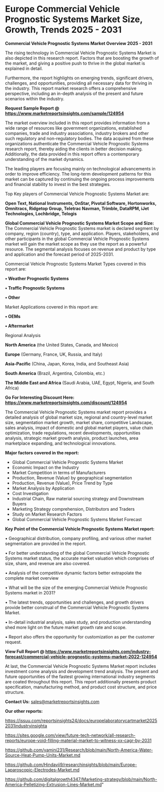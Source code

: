 # Europe Commercial Vehicle Prognostic Systems Market Size, Growth, Trends 2025 - 2031

<Strong> Commercial Vehicle Prognostic Systems Market Overview 2025 - 2031</strong>

The rising technology in Commercial Vehicle Prognostic Systems Market is also depicted in this research report. Factors that are boosting the growth of the market, and giving a positive push to thrive in the global market is explained in detail.

Furthermore, the report highlights on emerging trends, significant drivers, challenges, and opportunities, providing all necessary data for thriving in the industry. This report market research offers a comprehensive perspective, including an in-depth analysis of the present and future scenarios within the industry.

<strong>Request Sample Report @ <a href=https://www.marketreportsinsights.com/sample/124954>https://www.marketreportsinsights.com/sample/124954</a></strong>

The market overview included in this report provides information from a wide range of resources like government organizations, established companies, trade and industry associations, industry brokers and other such regulatory and non-regulatory bodies. The data acquired from these organizations authenticate the Commercial Vehicle Prognostic Systems research report, thereby aiding the clients in better decision making. Additionally, the data provided in this report offers a contemporary understanding of the market dynamics.

The leading players are focusing mainly on technological advancements in order to improve efficiency. The long-term development patterns for this market can be captured by continuing the ongoing process improvements and financial stability to invest in the best strategies.

Top Key players of Commercial Vehicle Prognostic Systems Market are:

<strong>Open Text, National Instruments, OnStar, Pivotal Software, Hortonworks, Omnitracs, Ridgetop Group, Teletrac Navman, Trimble, DataRPM, iJet Technologies, Lochbridge, Telogis</strong>

<strong><b>Global Commercial Vehicle Prognostic Systems Market Scope and Size:</b></strong>
The Commercial Vehicle Prognostic Systems market is declared segment by company, region (country), type, and application. Players, stakeholders, and other participants in the global Commercial Vehicle Prognostic Systems market will gain the market scope as they use the report as a powerful resource. The segmental analysis focuses on revenue and product by type and application and the forecast period of 2025-2031.

Commercial Vehicle Prognostic Systems Market Types covered in this report are:

<strong>• Weather Prognostic Systems

• Traffic Prognostic Systems

• Other</strong>

Market Applications covered in this report are:

<strong>• OEMs

• Aftermarket</strong> 

Regional Analysis

<strong>North America</strong> (the United States, Canada, and Mexico)

<strong>Europe</strong> (Germany, France, UK, Russia, and Italy)

<strong>Asia-Pacific</strong> (China, Japan, Korea, India, and Southeast Asia)

<strong>South America</strong> (Brazil, Argentina, Colombia, etc.)

<strong>The Middle East and Africa</strong> (Saudi Arabia, UAE, Egypt, Nigeria, and South Africa)

<strong>Go For Interesting Discount Here: <a href=https://www.marketreportsinsights.com/discount/124954>https://www.marketreportsinsights.com/discount/124954</a></strong>

The Commercial Vehicle Prognostic Systems market report provides a detailed analysis of global market size, regional and country-level market size, segmentation market growth, market share, competitive Landscape, sales analysis, impact of domestic and global market players, value chain optimization, trade regulations, recent developments, opportunities analysis, strategic market growth analysis, product launches, area marketplace expanding, and technological innovations.

<strong><b>Major factors covered in the report:</b></strong>
<ul>
  <li>Global Commercial Vehicle Prognostic Systems Market </li>
  <li>Economic Impact on the Industry</li>
  <li>Market Competition in terms of Manufacturers</li>
  <li>Production, Revenue (Value) by geographical segmentation</li>
  <li>Production, Revenue (Value), Price Trend by Type</li>
  <li>Market Analysis by Application</li>
  <li>Cost Investigation</li>
  <li>Industrial Chain, Raw material sourcing strategy and Downstream Buyers</li>
  <li>Marketing Strategy comprehension, Distributors and Traders</li>
  <li>Study on Market Research Factors</li>
  <li>Global Commercial Vehicle Prognostic Systems Market Forecast</li>
</ul>

<strong><b>Key Point of the Commercial Vehicle Prognostic Systems Market report:</b></strong>

• Geographical distribution, company profiling, and various other market segmentation are provided in the report.

• For better understanding of the global Commercial Vehicle Prognostic Systems market status, the accurate market valuation which comprises of size, share, and revenue are also covered.

• Analysis of the competitive dynamic factors better extrapolate the complete market overview

• What will be the size of the emerging Commercial Vehicle Prognostic Systems market in 2031?

• The latest trends, opportunities and challenges, and growth drivers provide better construal of the Commercial Vehicle Prognostic Systems Market.

• In-detail industrial analysis, sales study, and production understanding shed more light on the future market growth rate and scope.

• Report also offers the opportunity for customization as per the customer request.

<strong><b>View Full Report @ <a href=https://www.marketreportsinsights.com/industry-forecast/commercial-vehicle-prognostic-systems-market-2022-124954>https://www.marketreportsinsights.com/industry-forecast/commercial-vehicle-prognostic-systems-market-2022-124954</a></b></strong>


At last, the Commercial Vehicle Prognostic Systems Market report includes investment come analysis and development trend analysis. The present and future opportunities of the fastest growing international industry segments are coated throughout this report. This report additionally presents product specification, manufacturing method, and product cost structure, and price structure.

<strong>Contact Us:</strong>
sales@marketreportsinsights.com

<strong>Our other reports:</strong>

<a href=https://issuu.com/reportsinsights24/docs/europelaboratorycartmarket20252031industryinsighta>https://issuu.com/reportsinsights24/docs/europelaboratorycartmarket20252031industryinsighta</a>

<a href=https://sites.google.com/view/future-tech-network/all-research-reports/europe-void-filling-material-market-to-witness-xx-cagr-by-2031>https://sites.google.com/view/future-tech-network/all-research-reports/europe-void-filling-material-market-to-witness-xx-cagr-by-2031</a>

<a href=https://github.com/yamini231/Research/blob/main/North-America-Water-Source-Heat-Pump-Units-Market.md>https://github.com/yamini231/Research/blob/main/North-America-Water-Source-Heat-Pump-Units-Market.md</a>

<a href=https://github.com/Hindavii9/researchinsights/blob/main/Europe-Laparoscopic-Electrodes-Market.md>https://github.com/Hindavii9/researchinsights/blob/main/Europe-Laparoscopic-Electrodes-Market.md</a>

<a href=https://github.com/digitalgrowth4347/Marketing-strategy/blob/main/North-America-Pelletizing-Extrusion-Lines-Market.md>https://github.com/digitalgrowth4347/Marketing-strategy/blob/main/North-America-Pelletizing-Extrusion-Lines-Market.md</a>"
